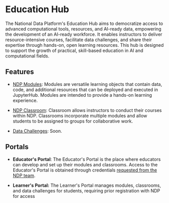 # Education Hub

The National Data Platform's Education Hub aims to democratize access to advanced computational tools, resources, and AI-ready data, empowering the development of an AI-ready workforce. It enables instructors to deliver resource-intensive courses, facilitate data challenges, and share their expertise through hands-on, open learning resources. This hub is designed to support the growth of practical, skill-based education in AI and computational fields.

## Features


- [NDP Modules](../ndp-modules/index.md): Modules are versatile learning objects that contain data, code, and additional resources that can be deployed and executed in JupyterHub. Modules are intended to provide a hands-on learning experience.

- [NDP Classroom](../ndp-classroom/index.md): Classroom allows instructors to conduct their courses within NDP. Classrooms incorporate multiple modules and allow students to be assigned to groups for collaborative work.  

- [Data Challenges](../ndp-data-challenges/index.md): Soon.

## Portals

- **Educator's Portal**: The Educator's Portal is the place where educators can develop and set up their modules and classrooms. Access to the Educator's Portal is obtained through credentials [requested from the NDP team](../general/contact.md).

- **Learner's Portal:** The Learner's Portal manages modules, classrooms, and data challenges for students, requiring prior registration with NDP for access

